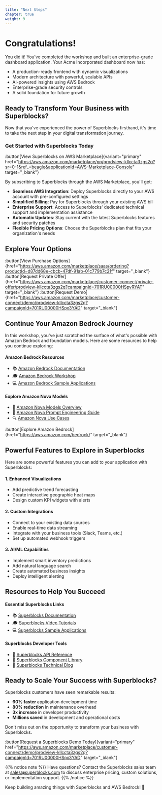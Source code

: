 ```yaml
---
title: "Next Steps"
chapter: true
weight: 9
---
```


# Congratulations!

You did it! You've completed the workshop and built an enterprise-grade dashboard application. Your Acme Incorporated dashboard now has:
- A production-ready frontend with dynamic visualizations
- Modern architecture with powerful, scalable APIs
- AI-powered insights using AWS Bedrock
- Enterprise-grade security controls
- A solid foundation for future growth

## Ready to Transform Your Business with Superblocks?

Now that you've experienced the power of Superblocks firsthand, it's time to take the next step in your digital transformation journey.

### Get Started with Superblocks Today

:button[View Superblocks on AWS Marketplace]{variant="primary" href="https://aws.amazon.com/marketplace/pp/prodview-kllccta3zgs2q?sr=0-1&ref_=beagle&applicationId=AWS-Marketplace-Console" target="_blank"}

By subscribing to Superblocks through the AWS Marketplace, you'll get:

- **Seamless AWS Integration**: Deploy Superblocks directly to your AWS account with pre-configured settings
- **Simplified Billing**: Pay for Superblocks through your existing AWS bill
- **Enterprise Support**: Access to Superblocks' dedicated technical support and implementation assistance
- **Automatic Updates**: Stay current with the latest Superblocks features and security patches
- **Flexible Pricing Options**: Choose the Superblocks plan that fits your organization's needs

## Explore Your Options

:button[View Purchase Options]{href="https://aws.amazon.com/marketplace/saas/ordering?productId=d87dd68e-cbcb-47df-91ab-01c779b7c21f" target="_blank"}
:button[Request Private Offer]{href="https://aws.amazon.com/marketplace/customer-connect/private-offer/prodview-kllccta3zgs2q?campaignId=701RU00000HSpvRYAT" target="_blank"}
:button[Request Demo]{href="https://aws.amazon.com/marketplace/customer-connect/demo/prodview-kllccta3zgs2q?campaignId=701RU00000HSpx3YAD" target="_blank"}

## Continue Your Amazon Bedrock Journey

In this workshop, you've just scratched the surface of what's possible with Amazon Bedrock and foundation models. Here are some resources to help you continue exploring:

#### Amazon Bedrock Resources
- 📚 [Amazon Bedrock Documentation](https://docs.aws.amazon.com/bedrock/)
- 🎓 [Amazon Bedrock Workshop](https://catalog.workshops.aws/amazon-bedrock-workshop)
- 💻 [Amazon Bedrock Sample Applications](https://github.com/aws-samples/amazon-bedrock-samples)

#### Explore Amazon Nova Models
- 🚀 [Amazon Nova Models Overview](https://docs.aws.amazon.com/bedrock/latest/userguide/model-parameters-nova.html)
- 🧠 [Amazon Nova Prompt Engineering Guide](https://docs.aws.amazon.com/nova/latest/userguide/prompting.html)
- 🔍 [Amazon Nova Use Cases](https://aws.amazon.com/bedrock/nova/)

:button[Explore Amazon Bedrock]{href="https://aws.amazon.com/bedrock/" target="_blank"}

## Powerful Features to Explore in Superblocks

Here are some powerful features you can add to your application with Superblocks:

#### 1. Enhanced Visualizations
- Add predictive trend forecasting
- Create interactive geographic heat maps
- Design custom KPI widgets with alerts

#### 2. Custom Integrations
- Connect to your existing data sources
- Enable real-time data streaming
- Integrate with your business tools (Slack, Teams, etc.)
- Set up automated webhook triggers

#### 3. AI/ML Capabilities
- Implement smart inventory predictions
- Add natural language search
- Create automated business insights
- Deploy intelligent alerting

## Resources to Help You Succeed

#### Essential Superblocks Links
- 📚 [Superblocks Documentation](https://docs.superblocks.com)
- 🎓 [Superblocks Video Tutorials](https://superblocks.com/learn)
- 💻 [Superblocks Sample Applications](https://superblocks.com/examples)

#### Superblocks Developer Tools
- 🔧 [Superblocks API Reference](https://docs.superblocks.com/api)
- 🎨 [Superblocks Component Library](https://docs.superblocks.com/components)
- 📝 [Superblocks Technical Blog](https://superblocks.com/blog)

## Ready to Scale Your Success with Superblocks?

Superblocks customers have seen remarkable results:
- **60% faster** application development time
- **80% reduction** in maintenance overhead
- **3x increase** in developer productivity
- **Millions saved** in development and operational costs

Don't miss out on the opportunity to transform your business with Superblocks.

:button[Request a Superblocks Demo Today]{variant="primary" href="https://aws.amazon.com/marketplace/customer-connect/demo/prodview-kllccta3zgs2q?campaignId=701RU00000HSpx3YAD" target="_blank"}

{{% notice note %}}
Have questions? Contact the Superblocks sales team at [sales@superblocks.com](mailto:sales@superblocks.com) to discuss enterprise pricing, custom solutions, or implementation support.
{{% /notice %}}

Keep building amazing things with Superblocks and AWS Bedrock! 🚀
